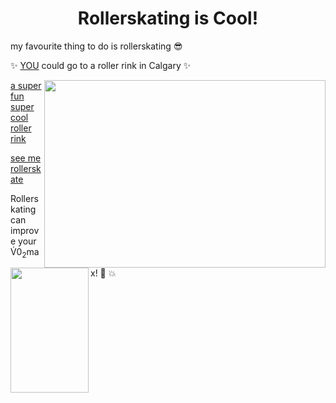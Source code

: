 <h1 align="center">Rollerskating is Cool!</h1>
<p> my favourite thing to do is rollerskating 😎 </p>
<p> ✨ <ins>YOU</ins> could go to a roller rink in Calgary ✨ </p>
<img align="right" width="450" height= "300" src=https://www.thebentway.ca/wp-content/uploads/2021/06/retro-rolla-roller-skate-rental-toronto-4.jpg>

[a super fun super cool roller rink](http://www.calgaryrollerskate.com/public-skate-2/)

[see me rollerskate](/New%20folder/merollerskating.jpg)

<img align ="left" width="125" height="200" src="New Folder/merollerskating.jpeg">

<p> Rollerskating can improve your V<span>&#775;</span>0<sub>2</sub>max! 💪 💥 </p>

